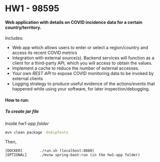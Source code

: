 # HW1 - 98595

#### Web application with details on COVID incidence data for a certain country/territory. 

Includes:

- Web app which allows users to enter or select a region/country and access its recent COVID metrics
- Integration with external source(s). Backend services will function as a client for a third-party API, which you will access to obtain the values. 
- Implement a cache to reduce the number of external accesses.
- Your own *REST API* to expose COVID monitoring data to be invoked by external clients
- Logging strategy to produce useful evidence of the actions/events that happened while using your software, for later inspection/debugging.



#### **How to run:**



##### To create *jar* file

Inside *hw1-app* *folder*

```bash
mvn clean package -DskipTests
```

Then,

```
[DOCKER] 		./run.sh (localhost:8080)
[OPTIONAL] 		./mvnw spring-boot:run (in the hw1-app folder)
```


